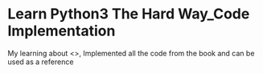 # Learn Python3 The Hard Way_Code Implementation
My learning about <<Learn Python3 The Hard Way>>, 
Implemented all the code from the book and 
can be used as a reference